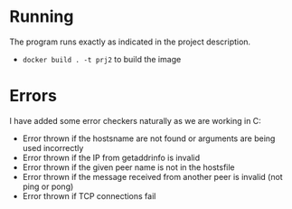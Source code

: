 # Running

The program runs exactly as indicated in the project description.

- `docker build . -t prj2` to build the image

# Errors

I have added some error checkers naturally as we are working in C:

- Error thrown if the hostsname are not found or arguments are being used incorrectly
- Error thrown if the IP from getaddrinfo is invalid
- Error thrown if the given peer name is not in the hostsfile
- Error thrown if the message received from another peer is invalid (not ping or pong)
- Error thrown if TCP connections fail